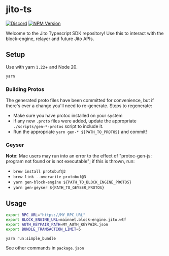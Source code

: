 # jito-ts

[![Discord](https://img.shields.io/discord/938287290806042626?label=Discord&logo=discord&style=flat&color=7289DA)](https://discord.gg/jTSmEzaR)
[![NPM Version](https://img.shields.io/npm/v/jito-ts)](https://www.npmjs.com/package/jito-ts)

Welcome to the Jito Typescript SDK repository! Use this to interact with the block-engine, relayer and future Jito APIs.

## Setup
Use with yarn `1.22`+ and Node 20.
```bash
yarn
```

### Building Protos
The generated proto files have been committed for convenience, but if there's ever a change you'll need to re-generate.
Steps to regenerate:
* Make sure you have protoc installed on your system
* If any new `.proto` files were added, update the appropriate `./scripts/gen-*-protos` script to include it.
* Run the appropriate `yarn gen-* ${PATH_TO_PROTOS}` and commit!

### Geyser

**Note:** Mac users may run into an error to the effect of "protoc-gen-js: program not found or is not executable";
if this is thrown, run:
* `brew install protobuf@3`
* `brew link --overwrite protobuf@3`
* `yarn gen-block-engine ${PATH_TO_BLOCK_ENGINE_PROTOS}`
* `yarn gen-geyser ${PATH_TO_GEYSER_PROTOS}`

## Usage

```bash
export RPC_URL="https://MY_RPC_URL"
export BLOCK_ENGINE_URL=mainnet.block-engine.jito.wtf
export AUTH_KEYPAIR_PATH=MY_AUTH_KEYPAIR.json
export BUNDLE_TRANSACTION_LIMIT=5

yarn run:simple_bundle
```

See other commands in `package.json`
